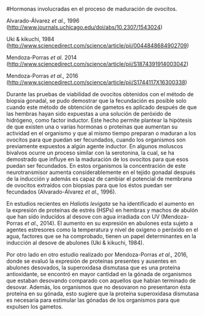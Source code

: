 #Hormonas involucradas en el proceso de maduración de ovocitos.

Alvarado-Álvarez *et al.,* 1996 (http://www.journals.uchicago.edu/doi/abs/10.2307/1543024)

Uki & kikuchi, 1984 (http://www.sciencedirect.com/science/article/pii/0044848684902709)

Mendoza-Porras *et al.* 2014 (http://www.sciencedirect.com/science/article/pii/S1874391914003042)

Mendoza-Porras *et al.,* 2016 (http://www.sciencedirect.com/science/article/pii/S1744117X16300338)

Durante las pruebas de viabilidad de ovocitos obtenidos con el método de biopsia gonadal, se pudo demostrar que la fecundación es posible solo cuando este método de obtención de gametos es aplicado después de que las hembras hayan sido expuestas a una solución de peróxido de hidrógeno, como factor inductor. Este hecho permite plantear la hipótesis de que existen una o varias hormonas o proteínas que aumentan su actividad en el organismo y que al mismo tiempo preparan o maduran a los ovocitos para que puedan ser fecundados, cuando los organismos son previamente expuestos a algún agente inductor. En algunos moluscos bivalvos ocurre un proceso similar con la serotonina, la cual, se ha demostrado que influye en la maduración de los ovocitos para que esos puedan ser fecundados. En estos organismos la concentración de este neurotransmisor aumenta considerablemente en el tejido gonadal después de la inducción y además es capaz de cambiar el potencial de membrana de ovocitos extraídos con biopsias para que los éstos puedan ser fecundados  (Alvarado-Álvarez *et al.,* 1996). 

En estudios recientes en *Haliotis levigata* se ha identificado el aumento en la expresión de proteínas de estrés (HSPs) en hembras y machos de abulón que han sido inducidos al desove con agua irradiada con UV (Mendoza-Porras *et al.,* 2014).  El aumento en su expresión en abulones esta sujeto a agentes estresores como la temperatura y nivel de oxigeno o peróxido en el agua, factores que se ha comprobado, tienen un papel determinantes en la inducción al desove de abulones (Uki & kikuchi, 1984). 

Por otro lado en otro estudio realizado por Mendoza-Porras *et al.,* 2016, donde se evaluó la expresión de proteínas presentes y ausentes en abulones desovados, la superoxidasa dismutasa que es una proteína antioxidante, se encontró en mayor cantidad en la gónada de organismos que estaban desovando comparado con aquellos que habían terminado de desovar. Además, los organismos que no desovaron no presentaron ésta proteína en su gónada, esto sugiere que la proteína superoxidasa dismutasa es necesaria para estimular las gónadas de los organismos para que expulsen los gametos. 
